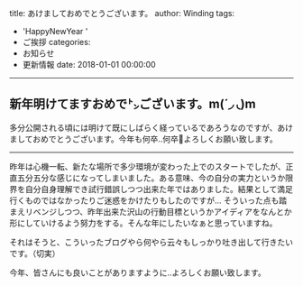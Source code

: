 title: あけましておめでとうございます。
author: Winding
tags:
  - 'HappyNewYear '
  - ご挨拶
categories:
  - お知らせ
  - 更新情報
date: 2018-01-01 00:00:00
---
## 新年明けてますおめで㌧ございます。m(´_◞ ◟_)m

多分公開される頃には明けて既にしばらく経っているであろうなのですが、あけましておめでとうございます。今年も何卒..何卒🙏よろしくお願い致します。<!--more-->

---
昨年は心機一転、新たな場所で多少環境が変わった上でのスタートでしたが、正直五分五分な感じになってしまいました。ある意味、今の自分の実力というか限界を自分自身理解でき試行錯誤しつつ出来た年ではありました。結果として満足行くものではなかったりご迷惑をかけたりもしたのですが...
そういった点も踏まえリベンジしつつ、昨年出来た沢山の行動目標というかアイディアをなんとか形にしていけるよう努力をする。そんな年にしたいなぁと思っていますね。


それはそうと、こういったブログやら何やら云々もしっかり吐き出して行きたいです。（切実）

今年、皆さんにも良いことがありますように..よろしくお願い致します。